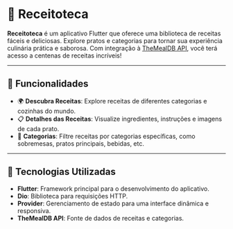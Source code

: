 # 🍴 Receitoteca

**Receitoteca** é um aplicativo Flutter que oferece uma biblioteca de receitas fáceis e deliciosas. Explore pratos e categorias para tornar sua experiência culinária prática e saborosa. Com integração à [TheMealDB API](https://www.themealdb.com/api.php), você terá acesso a centenas de receitas incríveis!

---

## 📱 **Funcionalidades**

- 🌍 **Descubra Receitas**: Explore receitas de diferentes categorias e cozinhas do mundo.
- 📋 **Detalhes das Receitas**: Visualize ingredientes, instruções e imagens de cada prato.
- 📑 **Categorias**: Filtre receitas por categorias específicas, como sobremesas, pratos principais, bebidas, etc.

---

## 🚀 **Tecnologias Utilizadas**

- **Flutter**: Framework principal para o desenvolvimento do aplicativo.
- **Dio**: Biblioteca para requisições HTTP.
- **Provider**: Gerenciamento de estado para uma interface dinâmica e responsiva.
- **TheMealDB API**: Fonte de dados de receitas e categorias.
